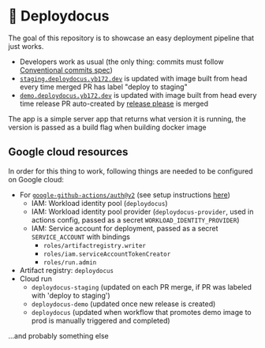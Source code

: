 # 🦕 Deploydocus 

The goal of this repository is to showcase an easy deployment pipeline that just works.

 * Developers work as usual (the only thing: commits must follow [Conventional commits spec](https://www.conventionalcommits.org/en/v1.0.0/))
 * [`staging.deploydocus.yb172.dev`](http://staging.deploydocus.yb172.dev) is updated with image built from head every time merged PR has label "deploy to staging"
 * [`demo.deploydocus.yb172.dev`](http://demo.deploydocus.yb172.dev) is updated with image built from head every time release PR auto-created by [release please](https://github.com/googleapis/release-please-action) is merged

The app is a simple server app that returns what version it is running, the version is passed as a build flag when building docker image

## Google cloud resources

In order for this thing to work, following things are needed to be configured on Google cloud:
 * For [`google-github-actions/auth@v2`](https://github.com/google-github-actions/auth) (see setup instructions [here](https://github.com/google-github-actions/auth?tab=readme-ov-file#preferred-direct-workload-identity-federation))
   * IAM: Workload identity pool (`deploydocus`)
   * IAM: Workload identity pool provider (`deploydocus-provider`, used in actions config, passed as a secret `WORKLOAD_IDENTITY_PROVIDER`)
   * IAM: Service account for deployment, passed as a secret `SERVICE_ACCOUNT` with bindings
     * `roles/artifactregistry.writer`
     * `roles/iam.serviceAccountTokenCreator`
     * `roles/run.admin`
 * Artifact registry: `deploydocus`
 * Cloud run
   * `deploydocus-staging` (updated on each PR merge, if PR was labeled with 'deploy to staging')
   * `deploydocus-demo` (updated once new release is created)
   * `deploydocus` (updated when workflow that promotes demo image to prod is manually triggered and completed)

...and probably something else
